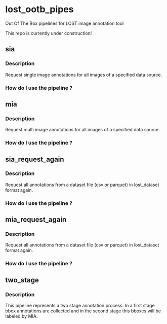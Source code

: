 # lost_ootb_pipes
Out Of The Box pipelines for LOST image annotation tool

This repo is currently under construction!
## sia
### Description
Request single image annotations for all images of a specified data source.
### How do I use the pipeline ?
## mia
### Description
Request multi image annotations for all images of a specified data source.
### How do I use the pipeline ?
## sia_request_again
### Description
Request all annotations from a dataset file (csv or parquet) in lost_dataset format again.
### How do I use the pipeline ?

## mia_request_again
### Description
Request all annotations from a dataset file (csv or parquet) in lost_dataset format again.
### How do I use the pipeline ?

## two_stage
### Description
This pipeline represents a two stage annotation process. In a first stage bbox annotations are collected and in the second stage this bboxes will be labeled by MIA.